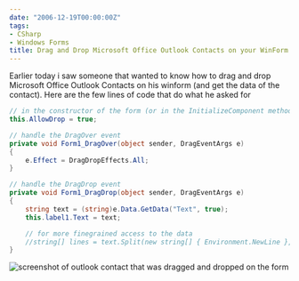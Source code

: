 ```yaml
---
date: "2006-12-19T00:00:00Z"
tags:
- CSharp
- Windows Forms
title: Drag and Drop Microsoft Office Outlook Contacts on your WinForm
---
```

Earlier today i saw someone that wanted to know how to drag and drop Microsoft Office Outlook Contacts on his winform (and get the data of the contact). Here are the few lines of code that do what he asked for

```csharp
// in the constructor of the form (or in the InitializeComponent method if you set it via the Designer)
this.AllowDrop = true;

// handle the DragOver event
private void Form1_DragOver(object sender, DragEventArgs e)
{
	e.Effect = DragDropEffects.All;
}

// handle the DragDrop event
private void Form1_DragDrop(object sender, DragEventArgs e)
{
	string text = (string)e.Data.GetData("Text", true);
	this.label1.Text = text;

	// for more finegrained access to the data
	//string[] lines = text.Split(new string[] { Environment.NewLine }, StringSplitOptions.RemoveEmptyEntries);
}
```
  

  
![screenshot of outlook contact that was dragged and dropped on the form](http://www.timvw.be/wp-content/images/outlookcontactdragdrop.jpg)
